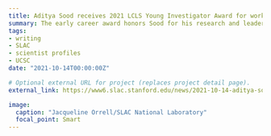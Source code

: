 ```yaml
---
title: Aditya Sood receives 2021 LCLS Young Investigator Award for work at intersection of materials science and ultrafast physics
summary: The early career award honors Sood for his research and leadership using the LCLS user facility at SLAC National Accelerator Laboratory.
tags:
- writing
- SLAC
- scientist profiles
- UCSC
date: "2021-10-14T00:00:00Z"

# Optional external URL for project (replaces project detail page).
external_link: https://www6.slac.stanford.edu/news/2021-10-14-aditya-sood-receives-2021-lcls-young-investigator-award

image:
  caption: "Jacqueline Orrell/SLAC National Laboratory"
  focal_point: Smart
---
```

